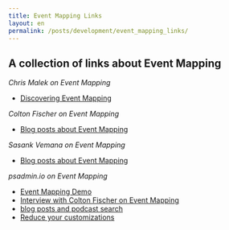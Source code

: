```yaml
---
title: Event Mapping Links
layout: en
permalink: /posts/development/event_mapping_links/
---
```


## A collection of links about Event Mapping

*Chris Malek on Event Mapping*

* [Discovering Event Mapping](https://www.cedarhillsgroup.com/knowledge-base/kbarticles/pt855-assigning-application-class-peoplecode-to-component-events/)

*Colton Fischer on Event Mapping*

* [Blog posts about Event Mapping](http://www.peoplesoftmods.com/categories/#event-mapping)

*Sasank Vemana on Event Mapping*

* [Blog posts about Event Mapping](https://pe0ples0ft.blogspot.com/search?q=Event+mapping)

*psadmin.io on Event Mapping*

* [Event Mapping Demo](http://psadmin.io/2016/02/10/8-55-event-mapping-demo/)
* [Interview with Colton Fischer on Event Mapping](http://psadmin.io/2016/11/18/55-2fa-and-event-mapping-w-colton-fischer/)
* [blog posts and podcast search](http://psadmin.io/?s=event+mapping)
* [Reduce your customizations](http://psadmin.io/2015/12/29/8-55-reduce-your-customizations/)
